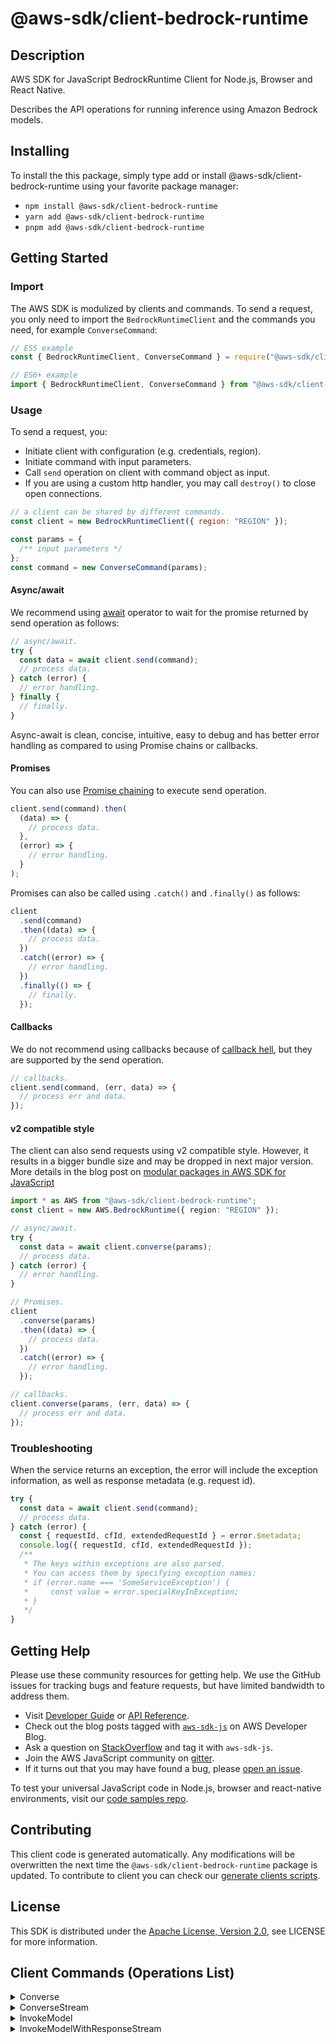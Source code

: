 <!-- generated file, do not edit directly -->

# @aws-sdk/client-bedrock-runtime

## Description

AWS SDK for JavaScript BedrockRuntime Client for Node.js, Browser and React Native.

<p>Describes the API operations for running inference using Amazon Bedrock models.</p>

## Installing

To install the this package, simply type add or install @aws-sdk/client-bedrock-runtime
using your favorite package manager:

- `npm install @aws-sdk/client-bedrock-runtime`
- `yarn add @aws-sdk/client-bedrock-runtime`
- `pnpm add @aws-sdk/client-bedrock-runtime`

## Getting Started

### Import

The AWS SDK is modulized by clients and commands.
To send a request, you only need to import the `BedrockRuntimeClient` and
the commands you need, for example `ConverseCommand`:

```js
// ES5 example
const { BedrockRuntimeClient, ConverseCommand } = require("@aws-sdk/client-bedrock-runtime");
```

```ts
// ES6+ example
import { BedrockRuntimeClient, ConverseCommand } from "@aws-sdk/client-bedrock-runtime";
```

### Usage

To send a request, you:

- Initiate client with configuration (e.g. credentials, region).
- Initiate command with input parameters.
- Call `send` operation on client with command object as input.
- If you are using a custom http handler, you may call `destroy()` to close open connections.

```js
// a client can be shared by different commands.
const client = new BedrockRuntimeClient({ region: "REGION" });

const params = {
  /** input parameters */
};
const command = new ConverseCommand(params);
```

#### Async/await

We recommend using [await](https://developer.mozilla.org/en-US/docs/Web/JavaScript/Reference/Operators/await)
operator to wait for the promise returned by send operation as follows:

```js
// async/await.
try {
  const data = await client.send(command);
  // process data.
} catch (error) {
  // error handling.
} finally {
  // finally.
}
```

Async-await is clean, concise, intuitive, easy to debug and has better error handling
as compared to using Promise chains or callbacks.

#### Promises

You can also use [Promise chaining](https://developer.mozilla.org/en-US/docs/Web/JavaScript/Guide/Using_promises#chaining)
to execute send operation.

```js
client.send(command).then(
  (data) => {
    // process data.
  },
  (error) => {
    // error handling.
  }
);
```

Promises can also be called using `.catch()` and `.finally()` as follows:

```js
client
  .send(command)
  .then((data) => {
    // process data.
  })
  .catch((error) => {
    // error handling.
  })
  .finally(() => {
    // finally.
  });
```

#### Callbacks

We do not recommend using callbacks because of [callback hell](http://callbackhell.com/),
but they are supported by the send operation.

```js
// callbacks.
client.send(command, (err, data) => {
  // process err and data.
});
```

#### v2 compatible style

The client can also send requests using v2 compatible style.
However, it results in a bigger bundle size and may be dropped in next major version. More details in the blog post
on [modular packages in AWS SDK for JavaScript](https://aws.amazon.com/blogs/developer/modular-packages-in-aws-sdk-for-javascript/)

```ts
import * as AWS from "@aws-sdk/client-bedrock-runtime";
const client = new AWS.BedrockRuntime({ region: "REGION" });

// async/await.
try {
  const data = await client.converse(params);
  // process data.
} catch (error) {
  // error handling.
}

// Promises.
client
  .converse(params)
  .then((data) => {
    // process data.
  })
  .catch((error) => {
    // error handling.
  });

// callbacks.
client.converse(params, (err, data) => {
  // process err and data.
});
```

### Troubleshooting

When the service returns an exception, the error will include the exception information,
as well as response metadata (e.g. request id).

```js
try {
  const data = await client.send(command);
  // process data.
} catch (error) {
  const { requestId, cfId, extendedRequestId } = error.$metadata;
  console.log({ requestId, cfId, extendedRequestId });
  /**
   * The keys within exceptions are also parsed.
   * You can access them by specifying exception names:
   * if (error.name === 'SomeServiceException') {
   *     const value = error.specialKeyInException;
   * }
   */
}
```

## Getting Help

Please use these community resources for getting help.
We use the GitHub issues for tracking bugs and feature requests, but have limited bandwidth to address them.

- Visit [Developer Guide](https://docs.aws.amazon.com/sdk-for-javascript/v3/developer-guide/welcome.html)
  or [API Reference](https://docs.aws.amazon.com/AWSJavaScriptSDK/v3/latest/index.html).
- Check out the blog posts tagged with [`aws-sdk-js`](https://aws.amazon.com/blogs/developer/tag/aws-sdk-js/)
  on AWS Developer Blog.
- Ask a question on [StackOverflow](https://stackoverflow.com/questions/tagged/aws-sdk-js) and tag it with `aws-sdk-js`.
- Join the AWS JavaScript community on [gitter](https://gitter.im/aws/aws-sdk-js-v3).
- If it turns out that you may have found a bug, please [open an issue](https://github.com/aws/aws-sdk-js-v3/issues/new/choose).

To test your universal JavaScript code in Node.js, browser and react-native environments,
visit our [code samples repo](https://github.com/aws-samples/aws-sdk-js-tests).

## Contributing

This client code is generated automatically. Any modifications will be overwritten the next time the `@aws-sdk/client-bedrock-runtime` package is updated.
To contribute to client you can check our [generate clients scripts](https://github.com/aws/aws-sdk-js-v3/tree/main/scripts/generate-clients).

## License

This SDK is distributed under the
[Apache License, Version 2.0](http://www.apache.org/licenses/LICENSE-2.0),
see LICENSE for more information.

## Client Commands (Operations List)

<details>
<summary>
Converse
</summary>

[Command API Reference](https://docs.aws.amazon.com/AWSJavaScriptSDK/v3/latest/client/bedrock-runtime/command/ConverseCommand/) / [Input](https://docs.aws.amazon.com/AWSJavaScriptSDK/v3/latest/Package/-aws-sdk-client-bedrock-runtime/Interface/ConverseCommandInput/) / [Output](https://docs.aws.amazon.com/AWSJavaScriptSDK/v3/latest/Package/-aws-sdk-client-bedrock-runtime/Interface/ConverseCommandOutput/)

</details>
<details>
<summary>
ConverseStream
</summary>

[Command API Reference](https://docs.aws.amazon.com/AWSJavaScriptSDK/v3/latest/client/bedrock-runtime/command/ConverseStreamCommand/) / [Input](https://docs.aws.amazon.com/AWSJavaScriptSDK/v3/latest/Package/-aws-sdk-client-bedrock-runtime/Interface/ConverseStreamCommandInput/) / [Output](https://docs.aws.amazon.com/AWSJavaScriptSDK/v3/latest/Package/-aws-sdk-client-bedrock-runtime/Interface/ConverseStreamCommandOutput/)

</details>
<details>
<summary>
InvokeModel
</summary>

[Command API Reference](https://docs.aws.amazon.com/AWSJavaScriptSDK/v3/latest/client/bedrock-runtime/command/InvokeModelCommand/) / [Input](https://docs.aws.amazon.com/AWSJavaScriptSDK/v3/latest/Package/-aws-sdk-client-bedrock-runtime/Interface/InvokeModelCommandInput/) / [Output](https://docs.aws.amazon.com/AWSJavaScriptSDK/v3/latest/Package/-aws-sdk-client-bedrock-runtime/Interface/InvokeModelCommandOutput/)

</details>
<details>
<summary>
InvokeModelWithResponseStream
</summary>

[Command API Reference](https://docs.aws.amazon.com/AWSJavaScriptSDK/v3/latest/client/bedrock-runtime/command/InvokeModelWithResponseStreamCommand/) / [Input](https://docs.aws.amazon.com/AWSJavaScriptSDK/v3/latest/Package/-aws-sdk-client-bedrock-runtime/Interface/InvokeModelWithResponseStreamCommandInput/) / [Output](https://docs.aws.amazon.com/AWSJavaScriptSDK/v3/latest/Package/-aws-sdk-client-bedrock-runtime/Interface/InvokeModelWithResponseStreamCommandOutput/)

</details>
